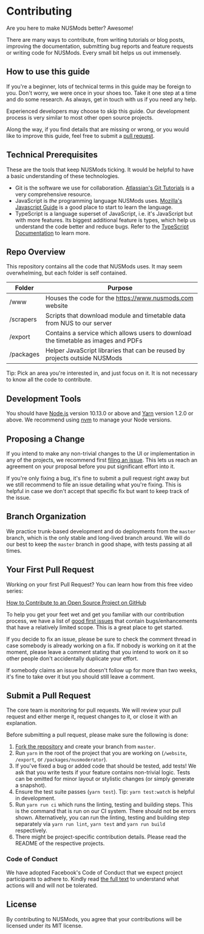 # Contributing

Are you here to make NUSMods better? Awesome!

There are many ways to contribute, from writing tutorials or blog posts, improving the documentation, submitting bug reports and feature requests or writing code for NUSMods. Every small bit helps us out immensely.

## How to use this guide

If you're a beginner, lots of technical terms in this guide may be foreign to you. Don't worry, we were once in your shoes too. Take it one step at a time and do some research. As always, get in touch with us if you need any help.

Experienced developers may choose to skip this guide. Our development process is very similar to most other open source projects.

Along the way, if you find details that are missing or wrong, or you would like to improve this guide, feel free to submit a [pull request](#submit-a-pull-request).

## Technical Prerequisites

These are the tools that keep NUSMods ticking. It would be helpful to have a basic understanding of these technologies.

- Git is the software we use for collaboration. [Atlassian's Git Tutorials](https://www.atlassian.com/git/tutorials) is a very comprehensive resource.
- JavaScript is _the_ programming language NUSMods uses. [Mozilla's Javascript Guide](https://developer.mozilla.org/en-US/docs/Web/JavaScript) is a good place to start to learn the language.
- TypeScript is a language superset of JavaScript, i.e. it's JavaScript but with more features. Its biggest additional feature is types, which help us understand the code better and reduce bugs. Refer to the [TypeScript Documentation](https://www.typescriptlang.org/docs/home.html) to learn more.

## Repo Overview

This repository contains all the code that NUSMods uses. It may seem overwhelming, but each folder is self contained.

| Folder    | Purpose                                                                            |
| --------- | ---------------------------------------------------------------------------------- |
| /www      | Houses the code for the https://www.nusmods.com website                            |
| /scrapers | Scripts that download module and timetable data from NUS to our server             |
| /export   | Contains a service which allows users to download the timetable as images and PDFs |
| /packages | Helper JavaScript libraries that can be reused by projects outside NUSMods         |

Tip: Pick an area you're interested in, and just focus on it. It is not necessary to know all the code to contribute.

## Development Tools

You should have [Node.js](https://nodejs.org/) version 10.13.0 or above and [Yarn](https://yarnpkg.com/en/) version 1.2.0 or above. We recommend using [nvm](https://github.com/creationix/nvm) to manage your Node versions.

## Proposing a Change

If you intend to make any non-trivial changes to the UI or implementation in any of the projects, we recommend first [filing an issue](https://github.com/nusmodifications/nusmods/issues/new?template=FEATURE_REQUEST.md). This lets us reach an agreement on your proposal before you put significant effort into it.

If you're only fixing a bug, it's fine to submit a pull request right away but we still recommend to file an issue detailing what you're fixing. This is helpful in case we don't accept that specific fix but want to keep track of the issue.

## Branch Organization

We practice trunk-based development and do deployments from the `master` branch, which is the only stable and long-lived branch around. We will do our best to keep the `master` branch in good shape, with tests passing at all times.

## Your First Pull Request

Working on your first Pull Request? You can learn how from this free video series:

[How to Contribute to an Open Source Project on GitHub](https://egghead.io/series/how-to-contribute-to-an-open-source-project-on-github)

To help you get your feet wet and get you familiar with our contribution process, we have a list of [good first issues](https://github.com/nusmodifications/nusmods/issues?q=is%3Aissue+is%3Aopen+label%3A%22good+first+issue%22) that contain bugs/enhancements that have a relatively limited scope. This is a great place to get started.

If you decide to fix an issue, please be sure to check the comment thread in case somebody is already working on a fix. If nobody is working on it at the moment, please leave a comment stating that you intend to work on it so other people don't accidentally duplicate your effort.

If somebody claims an issue but doesn't follow up for more than two weeks, it's fine to take over it but you should still leave a comment.

## Submit a Pull Request

The core team is monitoring for pull requests. We will review your pull request and either merge it, request changes to it, or close it with an explanation.

Before submitting a pull request, please make sure the following is done:

1. [Fork the repository](https://github.com/nusmodifications/nusmods) and create your branch from `master`.
1. Run `yarn` in the root of the project that you are working on (`/website`, `/export`, or `/packages/nusmoderator`).
1. If you've fixed a bug or added code that should be tested, add tests! We ask that you write tests if your feature contains non-trivial logic. Tests can be omitted for minor layout or stylistic changes (or simply generate a snapshot).
1. Ensure the test suite passes (`yarn test`). Tip: `yarn test:watch` is helpful in development.
1. Run `yarn run ci` which runs the linting, testing and building steps. This is the command that is run on our CI system. There should not be errors shown. Alternatively, you can run the linting, testing and building step separately via `yarn run lint`, `yarn test` and `yarn run build` respectively.
1. There might be project-specific contribution details. Please read the README of the respective projects.

### Code of Conduct

We have adopted Facebook's Code of Conduct that we expect project participants to adhere to. Kindly read [the full text](https://code.facebook.com/codeofconduct) to understand what actions will and will not be tolerated.

## License

By contributing to NUSMods, you agree that your contributions will be licensed under its MIT license.
